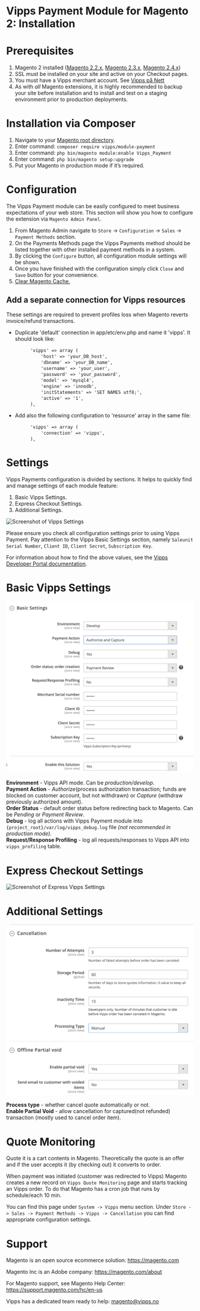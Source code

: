 # Vipps Payment Module for Magento 2: Installation

# Prerequisites

1. Magento 2 installed ([Magento 2.2.x](https://devdocs.magento.com/guides/v2.2/release-notes/bk-release-notes.html), [Magento 2.3.x](https://devdocs.magento.com/guides/v2.3/release-notes/bk-release-notes.html), [Magento 2.4.x](https://devdocs.magento.com/guides/v2.4/release-notes/bk-release-notes.html))
1. SSL must be installed on your site and active on your Checkout pages.
1. You must have a Vipps merchant account. See [Vipps på Nett](https://www.vipps.no/bedrift/vipps-pa-nett)
1. As with _all_ Magento extensions, it is highly recommended to backup your site before installation and to install and test on a staging environment prior to production deployments.

# Installation via Composer

1. Navigate to your [Magento root directory](https://devdocs.magento.com/guides/v2.4/extension-dev-guide/build/module-file-structure.html).
1. Enter command: `composer require vipps/module-payment`
1. Enter command: `php bin/magento module:enable Vipps_Payment` 
1. Enter command: `php bin/magento setup:upgrade`
1. Put your Magento in production mode if it’s required.

# Configuration

The Vipps Payment module can be easily configured to meet business expectations of your web store. This section will show you how to configure the extension via `Magento Admin Panel`.


1. From Magento Admin navigate to `Store` -> `Configuration` -> `Sales` -> `Payment Methods` section. 
1. On the Payments Methods page the Vipps Payments method should be listed together with other installed payment methods in a system.
1. By clicking the `Configure` button, all configuration module settings will be shown. 
1. Once you have finished with the configuration simply click `Close` and `Save` button for your convenience.
1. [Clear Magento Cache.](https://devdocs.magento.com/guides/v2.4/config-guide/cli/config-cli-subcommands-cache.html)

## Add a separate connection for Vipps resources
These settings are required to prevent profiles loss when Magento reverts invoice/refund transactions.  

* Duplicate 'default' connection in app/etc/env.php and name it 'vipps'. It should look like:
```         
         'vipps' => array (
             'host' => 'your_DB_host',
             'dbname' => 'your_DB_name',
             'username' => 'your_user',
             'password' => 'your_password',
             'model' => 'mysql4',
             'engine' => 'innodb',
             'initStatements' => 'SET NAMES utf8;',
             'active' => '1',
         ),
```
* Add also the following configuration to 'resource' array in the same file:
```
         'vipps' => array (
             'connection' => 'vipps',
         ),
```

# Settings

Vipps Payments configuration is divided by sections. It helps to quickly find and manage settings of each module feature:

1. Basic Vipps Settings.
1. Express Checkout Settings.
1. Additional Settings.

![Screenshot of Vipps Settings](docs/images/vipps_method.png)

Please ensure you check all configuration settings prior to using Vipps Payment. Pay attention to the Vipps Basic Settings section, namely `Saleunit Serial Number`, `Client ID`, `Client Secret`, `Subscription Key`.

For information about how to find the above values, see the [Vipps Developer Portal documentation](https://developer.vippsmobilepay.com/).

# Basic Vipps Settings

![Screenshot of Basic Vipps Settings](docs/images/vipps_basic.png)

**Environment**  - Vipps API mode. Can be *production/develop*.  
**Payment Action** - *Authorize*(process authorization transaction; funds are blocked on customer account, but not withdrawn) or *Capture* (withdraw previously authorized amount).  
**Order Status** - default order status before redirecting back to Magento. Can be *Pending* or *Payment Review*.  
**Debug** - log all actions with Vipps Payment module into `{project_root}/var/log/vipps_debug.log` file *(not recommended in production mode)*.  
**Request/Response Profiling** - log all requests/responses to Vipps API into `vipps_profiling` table.

# Express Checkout Settings

![Screenshot of Express Vipps Settings](docs/images/express_vipps_settings.png)

# Additional Settings

![Screenshot of Vipps Additional Settings](docs/images/vipps_additional_settings.png)


**Process type** - whether cancel quote automatically or not.  
**Enable Partial Void** - allow cancellation for captured(not refunded) transaction (mostly used to cancel order item).


# Quote Monitoring

Quote it is a cart contents in Magento. Theoretically the quote is an offer and if the user accepts it (by checking out) it converts to order.

When payment was initiated (customer was redirected to Vipps) Magento creates a new record on `Vipps Quote Monitoring` page and starts tracking an Vipps order.
To do that Magento has a cron job that runs by schedule/each 10 min.

You can find this page under `System -> Vipps` menu section. Under `Store -> Sales -> Payment Methods -> Vipps -> Cancellation` you can find appropriate configuration settings.

# Support

Magento is an open source ecommerce solution: https://magento.com

Magento Inc is an Adobe company: https://magento.com/about

For Magento support, see Magento Help Center: https://support.magento.com/hc/en-us

Vipps has a dedicated team ready to help: magento@vipps.no
